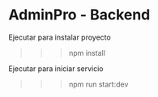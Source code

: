 # AdminPro - Backend

Ejecutar para instalar proyecto
>>> npm install

Ejecutar para iniciar servicio
>>> npm run start:dev